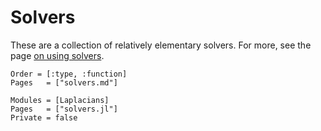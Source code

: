# Solvers

These are a collection of relatively elementary solvers.
For more, see the page [on using solvers](usingSolvers.md).


```@index
Order = [:type, :function]
Pages   = ["solvers.md"]
```

```@autodocs
Modules = [Laplacians]
Pages   = ["solvers.jl"]
Private = false
```
